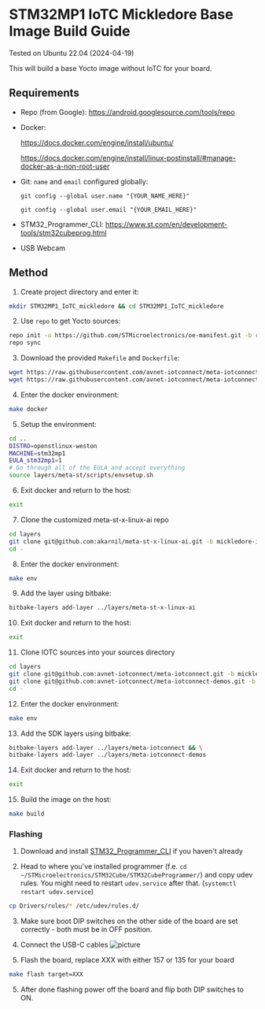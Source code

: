 # STM32MP1 IoTC Mickledore Base Image Build Guide
Tested on Ubuntu 22.04 (2024-04-19)

This will build a base Yocto image without IoTC for your board.

## Requirements
- Repo (from Google): https://android.googlesource.com/tools/repo
- Docker: 

    https://docs.docker.com/engine/install/ubuntu/
    
    https://docs.docker.com/engine/install/linux-postinstall/#manage-docker-as-a-non-root-user
- Git: `name` and `email` configured globally:

    `git config --global user.name "{YOUR_NAME_HERE}"`

    `git config --global user.email "{YOUR_EMAIL_HERE}"`
- STM32_Programmer_CLI: https://www.st.com/en/development-tools/stm32cubeprog.html

- USB Webcam

## Method
1. Create project directory and enter it:
```bash
mkdir STM32MP1_IoTC_mickledore && cd STM32MP1_IoTC_mickledore
```

2. Use `repo` to get Yocto sources:
```bash
repo init -u https://github.com/STMicroelectronics/oe-manifest.git -b refs/tags/openstlinux-6.1-yocto-mickledore-mp1-v24.03.13 && \
repo sync    
```

3. Download the provided `Makefile` and `Dockerfile`:
```bash
wget https://raw.githubusercontent.com/avnet-iotconnect/meta-iotconnect-docs/main/Build/STM32MP1/mickledore-st-x-linux-ai-demo/Makefile && \
wget https://raw.githubusercontent.com/avnet-iotconnect/meta-iotconnect-docs/main/Build/STM32MP1/mickledore-st-x-linux-ai-demo/Dockerfile
```

4. Enter the docker environment:
```bash
make docker
```

5. Setup the environment:
```bash
cd ..
DISTRO=openstlinux-weston
MACHINE=stm32mp1
EULA_stm32mp1=1
# Go through all of the EULA and accept everything
source layers/meta-st/scripts/envsetup.sh
```

6. Exit docker and return to the host:
```bash
exit
```

7. Clone the customized meta-st-x-linux-ai repo
```bash
cd layers
git clone git@github.com:akarnil/meta-st-x-linux-ai.git -b mickledore-iotc
cd -
```

8. Enter the docker environment:
```bash
make env
```

9. Add the layer using bitbake:
```bash
bitbake-layers add-layer ../layers/meta-st-x-linux-ai 
```

10. Exit docker and return to the host:
```bash
exit
```


11. Clone IOTC sources into your sources directory
```bash
cd layers
git clone git@github.com:avnet-iotconnect/meta-iotconnect.git -b mickledore
git clone git@github.com:avnet-iotconnect/meta-iotconnect-demos.git -b mickledore-st-x-linux-ai-demo
cd -
```

12. Enter the docker environment:
```bash
make env
```

13. Add the SDK layers using bitbake:
```bash
bitbake-layers add-layer ../layers/meta-iotconnect && \
bitbake-layers add-layer ../layers/meta-iotconnect-demos 
```

14. Exit docker and return to the host:
```bash
exit
```

15. Build the image on the host:
```bash
make build
```

### Flashing

1. Download and install [STM32_Programmer_CLI](https://www.st.com/en/development-tools/stm32cubeprog.html) if you haven't already 

2. Head to where you've installed programmer (f.e. `cd ~/STMicroelectronics/STM32Cube/STM32CubeProgrammer/`) and copy udev rules. You might need to restart `udev.service` after that. (`systemctl restart udev.service`)
```bash
cp Drivers/rules/* /etc/udev/rules.d/
```

3. Make sure boot DIP switches on the other side of the board are set correctly - both must be in OFF position.

4. Connect the USB-C cables ![picture](https://wiki.st.com/stm32mpu/nsfr_img_auth.php/5/53/STM32MP157x-DKx_flashing_configuration.png)

4. Flash the board, replace XXX with either 157 or 135 for your board
```bash
make flash target=XXX
```

5. After done flashing power off the board and flip both DIP switches to ON.